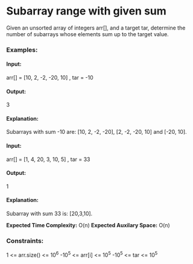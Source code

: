 # Subarray range with given sum
Given an unsorted array of integers arr[], and a target tar, determine the number of subarrays whose elements sum up to the target value.

### Examples:
#### Input: 
arr[] = [10, 2, -2, -20, 10] , tar = -10
#### Output:
3
#### Explanation:
Subarrays with sum -10 are: [10, 2, -2, -20], [2, -2, -20, 10] and [-20, 10].

#### Input: 
arr[] = [1, 4, 20, 3, 10, 5] , tar = 33
#### Output: 
1
#### Explanation: 
Subarray with sum 33 is: [20,3,10].

**Expected Time Complexity:** O(n)
**Expected Auxilary Space:** O(n)

### Constraints:
1 <= arr.size() <= $`10^6`$
-$`10^5`$ <= arr[i] <= $`10^5`$
-$`10^5`$ <= tar <= $`10^5`$

